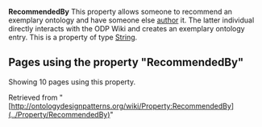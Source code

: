 __RecommendedBy__ This property allows someone to recommend an exemplary ontology and have someone else  [author](../Property/Author "Property:Author") it. The latter individual directly interacts with the ODP Wiki and creates an exemplary ontology entry.
This is a property of type [String](../Type/String "Type:String").




  


## Pages using the property "RecommendedBy"


Showing 10 pages using this property.



Retrieved from "[http://ontologydesignpatterns.org/wiki/Property:RecommendedBy](../Property/RecommendedBy)"